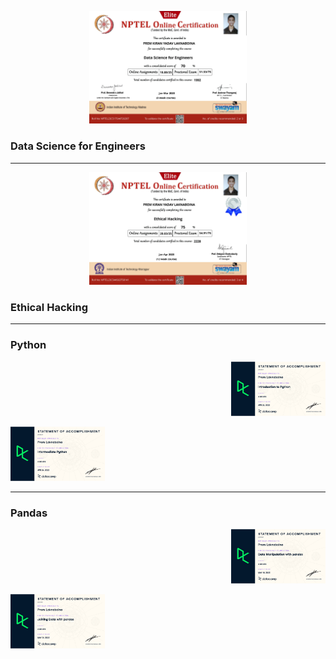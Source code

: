 <p align="center"><img width=50% src="https://github.com/Ashuradhipathi/Ashuradhipathi/blob/main/hall_of_fame/Data%20Science%20for%20Engineers%20.jpg"></p>
<p align="center"><h3>Data Science for Engineers</h3></p>
<hr>


<p align="center"><img width=50% src="https://github.com/Ashuradhipathi/Ashuradhipathi/blob/main/hall_of_fame/Ethical%20Hacking%20.jpg"></p>
<p align="center"><h3>Ethical Hacking</h3></p>
<hr>
<p align="center"><h3>Python</h3></p>
<p align="right"><img width=30% src="https://github.com/Ashuradhipathi/Ashuradhipathi/blob/main/hall_of_fame/Introduction_To_Python.jpg"></p>

<p align="left"><img width=30% src="https://github.com/Ashuradhipathi/Ashuradhipathi/blob/main/hall_of_fame/Intermediate_Python.jpg"></p>


<hr>
<p align="center"><h3>Pandas</h3></p>
<p align="right"><img width=30% src="https://github.com/Ashuradhipathi/Ashuradhipathi/blob/main/hall_of_fame/Data_Manipulation_With_Pandas.jpg"></p>

<p align="left"><img width=30% src="https://github.com/Ashuradhipathi/Ashuradhipathi/blob/main/hall_of_fame/Joining_Data_With_Pandas.jpg"></p>






